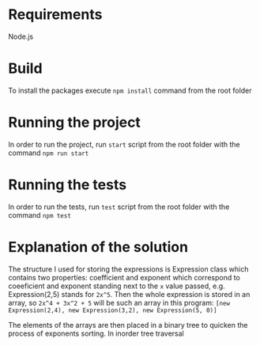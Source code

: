 # Requirements
Node.js

# Build
To install the packages execute `npm install` command from the root folder

# Running the project
In order to run the project, run `start` script from the root folder with the command `npm run start`

# Running the tests
In order to run the tests, run `test` script from the root folder with the command `npm test`

# Explanation of the solution
The structure I used for storing the expressions is Expression class which contains two properties: coefficient and exponent which correspond to coeeficient and exponent standing next to the `x` value passed, e.g. Expression(2,5) stands for `2x^5`.
Then the whole expression is stored in an array, so `2x^4 + 3x^2 + 5` will be such an array in this program: 
`[new Expression(2,4), new Expression(3,2), new Expression(5, 0)]`

The elements of the arrays are then placed in a binary tree to quicken the process of exponents sorting. In inorder tree traversal

